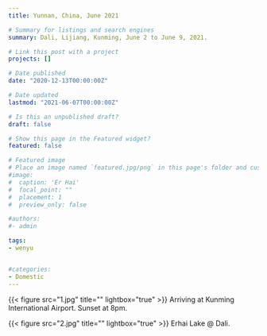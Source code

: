 ```yaml
---
title: Yunnan, China, June 2021

# Summary for listings and search engines
summary: Dali, Lijiang, Kunming, June 2 to June 9, 2021.

# Link this post with a project
projects: []

# Date published
date: "2020-12-13T00:00:00Z"

# Date updated
lastmod: "2021-06-07T00:00:00Z"

# Is this an unpublished draft?
draft: false

# Show this page in the Featured widget?
featured: false

# Featured image
# Place an image named `featured.jpg/png` in this page's folder and customize its options here.
#image:
#  caption: 'Er Hai'
#  focal_point: ""
#  placement: 1
#  preview_only: false

#authors:
#- admin

tags:
- wenyu


#categories:
- Domestic
---
```


{{< figure src="1.jpg" title="" lightbox="true" >}}
Arriving at Kunming International Airport. Sunset at 8pm.

{{< figure src="2.jpg" title="" lightbox="true" >}}
Erhai Lake @ Dali.
